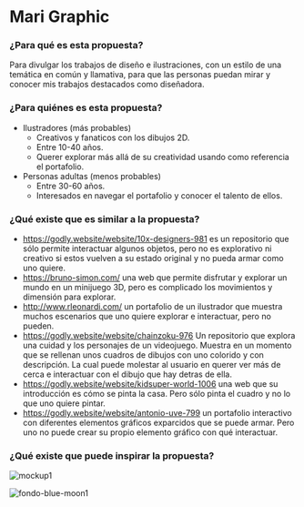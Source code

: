 # Mari Graphic

### ¿Para qué es esta propuesta?
Para divulgar los trabajos de diseño e ilustraciones, con un estilo de una temática en común y llamativa, para que las personas puedan mirar y conocer mis trabajos destacados como diseñadora.

### ¿Para quiénes es esta propuesta?
* Ilustradores (más probables)
   * Creativos y fanaticos con los dibujos 2D.
   * Entre 10-40 años.
   * Querer explorar más allá de su creatividad usando como referencia el portafolio. 
* Personas adultas (menos probables)
   * Entre 30-60 años.
   * Interesados en navegar el portafolio y conocer el talento de ellos.
### ¿Qué existe que es similar a la propuesta?
* <https://godly.website/website/10x-designers-981> es un repositorio que sólo permite interactuar algunos objetos, pero no es explorativo ni creativo si estos vuelven a su estado original y no pueda armar como uno quiere.
* <https://bruno-simon.com/> una web que permite disfrutar y explorar un mundo en un minijuego 3D, pero es complicado los movimientos y dimensión para explorar.  
* <http://www.rleonardi.com/> un portafolio de un ilustrador que muestra muchos escenarios que uno quiere explorar e interactuar, pero no pueden.
* <https://godly.website/website/chainzoku-976> Un repositorio que explora una cuidad y los personajes de un videojuego. Muestra en un momento que se rellenan unos cuadros de dibujos con uno colorido y con descripción. La cual puede molestar al usuario en querer ver más de cerca e interactuar con el dibujo que hay detras de ella.
* <https://godly.website/website/kidsuper-world-1006> una web que su introducción es cómo se pinta la casa. Pero sólo pinta el cuadro y no lo que uno quiere pintar.
* <https://godly.website/website/antonio-uve-799> un portafolio interactivo con diferentes elementos gráficos exparcidos que se puede armar. Pero uno no puede crear su propio elemento gráfico con qué interactuar.

### ¿Qué existe que puede inspirar la propuesta?
![mockup1](https://github.com/user-attachments/assets/fdf2ab68-85c1-4af8-9a61-01f11cd794eb)

![fondo-blue-moon1](https://github.com/user-attachments/assets/378ad668-1e52-4cc9-be2c-8d0f2dcb332f)



